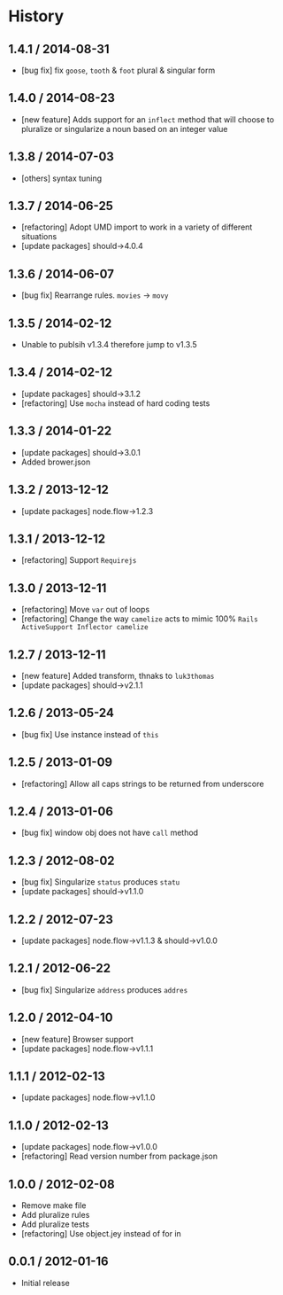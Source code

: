 # History

## 1.4.1 / 2014-08-31

- [bug fix] fix `goose`, `tooth` & `foot` plural & singular form



## 1.4.0 / 2014-08-23

- [new feature] Adds support for an `inflect` method that will choose to pluralize or singularize a noun based on an integer value



## 1.3.8 / 2014-07-03

- [others] syntax tuning



## 1.3.7 / 2014-06-25

- [refactoring] Adopt UMD import to work in a variety of different situations
- [update packages] should->4.0.4



## 1.3.6 / 2014-06-07

- [bug fix] Rearrange rules. `movies` -> `movy`



## 1.3.5 / 2014-02-12

- Unable to publsih v1.3.4 therefore jump to v1.3.5



## 1.3.4 / 2014-02-12

- [update packages] should->3.1.2
- [refactoring] Use `mocha` instead of hard coding tests



## 1.3.3 / 2014-01-22

- [update packages] should->3.0.1
- Added brower.json



## 1.3.2 / 2013-12-12

- [update packages] node.flow->1.2.3



## 1.3.1 / 2013-12-12

- [refactoring] Support `Requirejs`



## 1.3.0 / 2013-12-11

- [refactoring] Move `var` out of loops
- [refactoring] Change the way `camelize` acts to mimic 100% `Rails ActiveSupport Inflector camelize`



## 1.2.7 / 2013-12-11

- [new feature] Added transform, thnaks to `luk3thomas`
- [update packages] should->v2.1.1



## 1.2.6 / 2013-05-24

- [bug fix] Use instance instead of `this`



## 1.2.5 / 2013-01-09

- [refactoring] Allow all caps strings to be returned from underscore



## 1.2.4 / 2013-01-06

- [bug fix] window obj does not have `call` method



## 1.2.3 / 2012-08-02

- [bug fix] Singularize `status` produces `statu`
- [update packages] should->v1.1.0



## 1.2.2 / 2012-07-23

- [update packages] node.flow->v1.1.3 & should->v1.0.0



## 1.2.1 / 2012-06-22

- [bug fix] Singularize `address` produces `addres`



## 1.2.0 / 2012-04-10

- [new feature] Browser support
- [update packages] node.flow->v1.1.1



## 1.1.1 / 2012-02-13

- [update packages] node.flow->v1.1.0



## 1.1.0 / 2012-02-13

- [update packages] node.flow->v1.0.0
- [refactoring] Read version number from package.json



## 1.0.0 / 2012-02-08

- Remove make file
- Add pluralize rules
- Add pluralize tests
- [refactoring] Use object.jey instead of for in



## 0.0.1 / 2012-01-16

- Initial release
